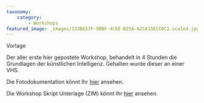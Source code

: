 ```yaml
---
taxonomy:
    category:
        - Workshops
featured_image: _images/333B657F-9BBF-4CEE-B25A-62CA15ECC0C1-scaled.jpg
---
```

Vorlage

Der aller erste hier gepostete Workshop, behandelt in 4 Stunden die Grundlagen der künstlichen Intelligenz.
Gehalten wurde dieser an einer VHS.

Die Fotodokumentation könnt Ihr [hier](https://ki-workshop.org/protokoll-ki-grundlagen-4h/) ansehen.

Die Workshop Skript Unterlage (ZIM) könnt Ihr [hier](
https://ki-workshop.org/skript-ki-grundlagen-4h/) ansehen.

